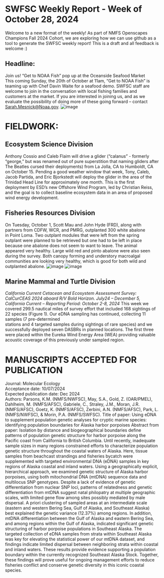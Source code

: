 # SWFSC Weekly Report - Week of October 28, 2024
Welcome to a new format of the weekly! As part of NMFS Openscapes Champions Fall 2024 Cohort, we are exploring how we can use github as a tool to generate the SWFSC weekly report! This is a draft and all feedback is welcome :) 

## Headline: 
Join us! “Get to NOAA Fish” pop up at the Oceanside Seafood Market  
This coming Sunday, the 20th of October at 11am, “Get to NOAA Fish” is teaming up with Chef Davin Waite for a seafood demo. SWFSC staff are welcome to join in the conversation with local fishing families and customers at the market. If you are interested in joining us, and as we evaluate the possibility of doing more of these going forward – contact Sarah.Mesnick@Noaa.gov. 
![image](https://github.com/user-attachments/assets/8c13a541-1c09-4ee6-839c-27fff7010a60)

# FIELDWORK:

## Ecosystem Science Division
Anthony Cossio and Caleb Flaim will drive a glider (“calanus” - formerly “george,” but was renamed out of  pure superstition that naming gliders after The Beatles cursed their deployments) from La Jolla, CA to  Humboldt, CA on October 15. Pending a good weather window that week, Tony, Caleb, Jacob Partida, and Eric  Bjorkstedt will deploy the glider in the area of the Trinidad Head Line for approximately one month. This is the  first deployment by ESD’s new Offshore Wind Program, led by Christian Reiss, and the goal is to collect  baseline ecosystem data in an area of proposed wind energy development. 

## Fisheries Resources Division
On Tuesday, October 1, Scott Mau and John Hyde (FRD), along with  
partners from CDFW, WCR, and PMRG, outplanted 300 white abalone  
in Point Loma. Two outplant modules that were left from the spring  
outplant were planned to be retrieved but one had to be left in place  
because one abalone does not seem to want to leave. The animal  
appeared very healthy. Large wild red and pinto abalone were also seen  
during the survey. Both canopy forming and understory macroalgal  
communities are looking very healthy, which is good for both wild and  
outplanted abalone. 
![image](https://github.com/user-attachments/assets/10fcc822-494f-410f-b459-081df80f8edd)
![image](https://github.com/user-attachments/assets/dc70085c-c1e2-4d81-bc59-9fb3a3e6f65c)

## Marine Mammal and Turtle Division
*California Current Cetacean and Ecosystem Assessment Survey: CalCurCEAS 2024 aboard R/V Bold Horizon.  July24 – December 5, California Current – Reporting Period: October 2-8, 2024*
This week we covered 299.5  nautical miles of survey effort that included 168 sightings of 22 species (Figure 1). Our eDNA sampling has continued, collecting 11 samples (7 pre-determined  
stations and 4 targeted samples during sightings of rare species) and we successfully deployed seven DASBRs in planned locations. The first three were placed within the Eureka Wind Energy Area (WEA) providing valuable acoustic coverage of this previously under sampled region. 

# MANUSCRIPTS ACCEPTED FOR PUBLICATION
Journal: Molecular Ecology  
Acceptance date: 10/07/2024  
Expected publication date: Dec 2024  
Authors: Parsons, K.M. (NMFS/NWFSC), May, S.A., Gold, Z. (OAR/PMEL), Dahlheim, M. (NMFS/AFSC), Gabriele, C., Straley, J.M., Moran, J.R. (NMFS/AFSC), Goetz, K. (NMFS/AFSC), Zerbini,  A.N. (NMFS/AFSC), Park, L. (NMFS/NWFSC), & Morin, P.A. (NMFS/SWFSC). Title of paper: Using eDNA to supplement population genetic analyses for cryptic marine species: identifying  population boundaries for Alaska harbor porpoises 
Abstract from paper: Isolation by distance and biogeographical boundaries define patterns of population  genetic structure for harbor porpoise along the Pacific coast from California to British Columbia. Until recently,  inadequate sample sizes in many regions constrained efforts to characterize population genetic structure  throughout the coastal waters of Alaska. Here, tissue samples from beachcast strandings and fisheries bycatch  were supplemented with targeted environmental DNA (eDNA) samples in key regions of Alaska coastal and  inland waters. Using a geographically explicit, hierarchical approach, we examined genetic structure of Alaska  harbor porpoises, using both mitochondrial DNA (mtDNA) sequence data and multilocus SNP genotypes.  Despite a lack of evidence of genetic differentiation from nuclear SNP loci, patterns of relatedness and genetic  differentiation from mtDNA suggest natal philopatry at multiple geographic scales, with limited gene flow  among sites possibly mediated by male dispersal. A priori clustering of sampled areas at an intermediate scale  (eastern and western Bering Sea, Gulf of Alaska, and Southeast Alaska) best explained the genetic variance  (12.37%) among regions. In addition, mtDNA differentiation between the Gulf of Alaska and eastern Bering  Sea, and among regions within the Gulf of Alaska, indicated significant genetic structuring of harbor porpoise  populations in Southeast Alaska. The targeted collection of eDNA samples from strata within Southeast Alaska  was key for elevating the statistical power of our mtDNA dataset, and findings indicate limited dispersal  between neighboring strata within coastal and inland waters. These results provide evidence supporting a  population boundary within the currently recognized Southeast Alaska Stock. Together, these findings will  prove useful for ongoing management efforts to reduce fisheries conflict and conserve genetic diversity in this  iconic coastal species. 
